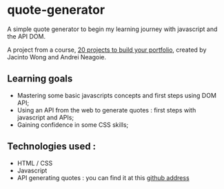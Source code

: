 # quote-generator

A simple quote generator to begin my learning journey with javascript and the API DOM.<br/> 

A project from a course, <a href="https://www.udemy.com/course/javascript-web-projects-to-build-your-portfolio-resume">20 projects to build your portfolio</a>, created by Jacinto Wong and Andrei Neagoie.<br/>

## Learning goals 
  
- Mastering some basic javascripts concepts and first steps using DOM API;
- Using an API from the web to generate quotes : first steps with javascript and APIs;
- Gaining confidence in some CSS skills; 

## Technologies used : 
- HTML / CSS 
- Javascript 
- API generating quotes : you can find it at this <a href="https://github.com/ssokurenko/quotes-react-app">github address</a><br/> 
